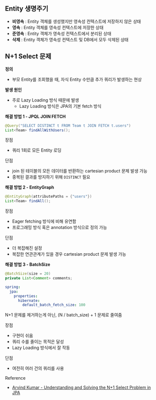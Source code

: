 ## Entity 생명주기

- **비영속** : Entity 객체를 생성했지만 영속성 컨텍스트에 저장하지 않은 상태
- **영속** : Entity 객체를 영속성 컨텍스트에 저장한 상태
- **준영속** : Entity 객체가 영속성 컨텍스트에서 분리된 상태
- **삭제** : Entity 객체가 영속성 컨텍스트 및 DB에서 모두 삭제된 상태

## N+1 Select 문제

**정의**

- 부모 Entity를 조회했을 때, 자식 Entity 수만큼 추가 쿼리가 발생하는 현상

**발생 원인**

- 주로 Lazy Loading 방식 때문에 발생
  - Lazy Loading 방식은 JPA의 기본 fetch 방식

**해결 방법 1 - JPQL JOIN FETCH**

```java
@Query("SELECT DISTINCT t FROM Team t JOIN FETCH t.users")
List<Team> findAllWithUsers();
```

장점

- 쿼리 1회로 모든 Entity 로딩

단점

- join 된 테이블의 모든 데이터를 반환하는 cartesian product 문제 발생 가능
- 중복된 결과를 방지하기 위해 `DISTINCT` 필요

**해결 방법 2 - EntityGraph**

```java
@EntityGraph(attributePaths = {"users"})
List<Team> findAll();
```

장점

- Eager fetching 방식에 비해 유연함
- 프로그래밍 방식 혹은 annotation 방식으로 정의 가능

단점

- 더 복잡해진 설정
- 복잡한 연관관계가 있을 경우 cartesian product 문제 발생 가능

**해결 방법 3 - BatchSize**

```java
@BatchSize(size = 20)
private List<Comment> comments;
```

```yml
spring:
  jpa:
    properties:
      hibernate:
        default_batch_fetch_size: 100
```

N+1 문제를 제거하는게 아닌, (N / batch_size) + 1 문제로 줄여줌

장점

- 구현이 쉬움
- 쿼리 수를 줄이는 목적은 달성
- Lazy Loading 방식에서 잘 작동

단점

- 여전히 여러 건의 쿼리를 사용

Reference

- [Arvind Kumar - Understanding and Solving the N+1 Select Problem in JPA](https://codefarm0.medium.com/understanding-and-solving-the-n-1-select-problem-in-jpa-907c940ad6d7)

